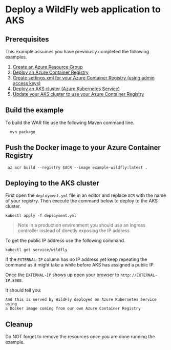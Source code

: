 
# Deploy a WildFly web application to AKS

## Prerequisites

This example assumes you have previously completed the following examples.

1. [Create an Azure Resource Group](../../group/create/)
1. [Deploy an Azure Container Registry](../../acr/create/)
1. [Create settings.xml for your Azure Container Registry (using admin access keys)](../../acr/create-access-keys-settings-xml/)
1. [Deploy an AKS cluster (Azure Kubernetes Service)](../create/)
1. [Update your AKS cluster to use your Azure Container Registry](../use-your-acr/)

## Build the example

To build the WAR file use the following Maven command line.

````shell
  mvn package
````

## Push the Docker image to your Azure Container Registry

````shell
 az acr build --registry $ACR --image example-wildfly:latest .
````

## Deploying to the AKS cluster

First open the `deployment.yml` file in an editor and replace `ACR` with the
name of your registry. Then execute the command below to deploy to the AKS
cluster.

```shell
kubectl apply -f deployment.yml
```

> Note in a production environment you should use an Ingress controller instead
> of directly exposing the IP address

To get the public IP address use the following command.

```
kubectl get service/wildfly
```

If the `EXTERNAL-IP` column has no IP address yet keep repeating the command as
it might take a while before AKS has assigned a public IP.

Once the `EXTERNAL-IP` shows up open your browser to `http://EXTERNAL-IP:8080`.

It should tell you:

```shell
And this is served by WildFly deployed on Azure Kubernetes Service using
a Docker image coming from our own Azure Container Registry
```

## Cleanup

Do NOT forget to remove the resources once you are done running the example.
